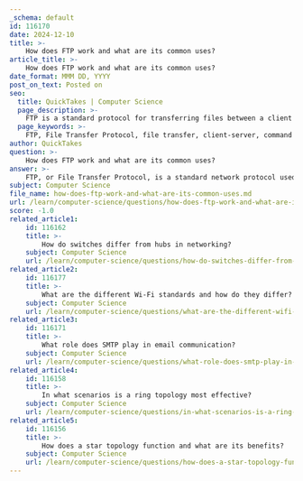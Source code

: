 ```yaml
---
_schema: default
id: 116170
date: 2024-12-10
title: >-
    How does FTP work and what are its common uses?
article_title: >-
    How does FTP work and what are its common uses?
date_format: MMM DD, YYYY
post_on_text: Posted on
seo:
  title: QuickTakes | Computer Science
  page_description: >-
    FTP is a standard protocol for transferring files between a client and server over a network, widely used for web development, large file transfers, file management, backup, and sharing.
  page_keywords: >-
    FTP, File Transfer Protocol, file transfer, client-server, command channel, data channel, web development, hosting, large files, file management, backup, recovery, file sharing
author: QuickTakes
question: >-
    How does FTP work and what are its common uses?
answer: >-
    FTP, or File Transfer Protocol, is a standard network protocol used to transfer files between a client and a server over a TCP-based network, such as the Internet. It facilitates the uploading, downloading, and management of files on a server, making it a cornerstone of data exchange in networked environments.\n\n### How FTP Works\n\nFTP operates using two separate communication channels between the client and the server:\n\n1. **Command Channel**: This channel is used for sending commands and receiving responses. It typically operates over port 21.\n2. **Data Channel**: This channel is used for transferring the actual file content. The data channel can operate in either active or passive mode, depending on the network configuration and firewall settings.\n\nWhen a user initiates an FTP session, they can connect to an FTP server using either a command-line interface or a graphical user interface provided by FTP client software. Once connected, users can execute various file management operations, such as uploading files to the server, downloading files from the server, and managing directories.\n\n### Common Uses of FTP\n\nFTP has several common applications, including:\n\n1. **Web Development and Hosting**: Web developers frequently use FTP to upload and manage website files on remote servers. This allows for efficient updates and deployment of web content.\n2. **Transferring Large Files**: FTP is often utilized to transfer files that are too large to send via email or other means, making it ideal for sharing large datasets or media files.\n3. **File Management**: Users can manage files and directories on a server, including creating, deleting, and renaming files and folders.\n4. **Backup and Recovery**: FTP can be used to back up important files to a remote server, providing a safeguard against data loss.\n5. **File Sharing**: Organizations use FTP to share files among team members or with clients, ensuring that everyone has access to the latest documents.\n\nOverall, FTP remains a widely used protocol for file transfers due to its simplicity, efficiency, and support across various operating systems and FTP clients.
subject: Computer Science
file_name: how-does-ftp-work-and-what-are-its-common-uses.md
url: /learn/computer-science/questions/how-does-ftp-work-and-what-are-its-common-uses
score: -1.0
related_article1:
    id: 116162
    title: >-
        How do switches differ from hubs in networking?
    subject: Computer Science
    url: /learn/computer-science/questions/how-do-switches-differ-from-hubs-in-networking
related_article2:
    id: 116177
    title: >-
        What are the different Wi-Fi standards and how do they differ?
    subject: Computer Science
    url: /learn/computer-science/questions/what-are-the-different-wifi-standards-and-how-do-they-differ
related_article3:
    id: 116171
    title: >-
        What role does SMTP play in email communication?
    subject: Computer Science
    url: /learn/computer-science/questions/what-role-does-smtp-play-in-email-communication
related_article4:
    id: 116158
    title: >-
        In what scenarios is a ring topology most effective?
    subject: Computer Science
    url: /learn/computer-science/questions/in-what-scenarios-is-a-ring-topology-most-effective
related_article5:
    id: 116156
    title: >-
        How does a star topology function and what are its benefits?
    subject: Computer Science
    url: /learn/computer-science/questions/how-does-a-star-topology-function-and-what-are-its-benefits
---
```


&nbsp;